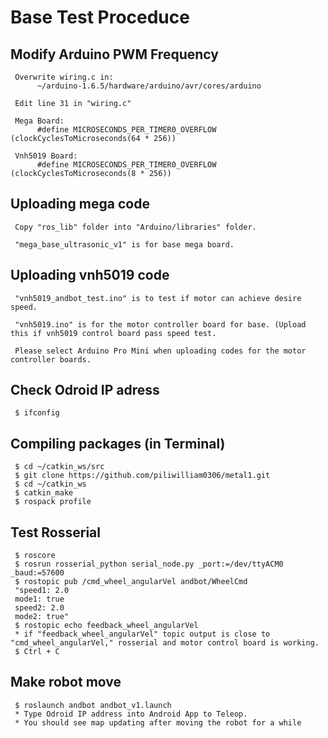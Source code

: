 # Base Test Proceduce

## Modify Arduino PWM Frequency 
     Overwrite wiring.c in: 
          ~/arduino-1.6.5/hardware/arduino/avr/cores/arduino
          
     Edit line 31 in "wiring.c"     
     
     Mega Board:
          #define MICROSECONDS_PER_TIMER0_OVERFLOW (clockCyclesToMicroseconds(64 * 256))
          
     Vnh5019 Board:
          #define MICROSECONDS_PER_TIMER0_OVERFLOW (clockCyclesToMicroseconds(8 * 256))

## Uploading mega code
     Copy "ros_lib" folder into "Arduino/libraries" folder.
     
     "mega_base_ultrasonic_v1" is for base mega board.

## Uploading vnh5019 code     
     "vnh5019_andbot_test.ino" is to test if motor can achieve desire speed.
     
     "vnh5019.ino" is for the motor controller board for base. (Upload this if vnh5019 control board pass speed test.
     
     Please select Arduino Pro Mini when uploading codes for the motor controller boards.

## Check Odroid IP adress
     $ ifconfig

## Compiling packages (in Terminal)
     $ cd ~/catkin_ws/src
     $ git clone https://github.com/piliwilliam0306/metal1.git
     $ cd ~/catkin_ws
     $ catkin_make
     $ rospack profile
     
## Test Rosserial
     $ roscore
     $ rosrun rosserial_python serial_node.py _port:=/dev/ttyACM0 _baud:=57600
     $ rostopic pub /cmd_wheel_angularVel andbot/WheelCmd 
     "speed1: 2.0
     mode1: true
     speed2: 2.0
     mode2: true" 
     $ rostopic echo feedback_wheel_angularVel
     * if "feedback_wheel_angularVel" topic output is close to "cmd_wheel_angularVel," rosserial and motor control board is working.
     $ Ctrl + C

## Make robot move
     $ roslaunch andbot andbot_v1.launch
     * Type Odroid IP address into Android App to Teleop. 
     * You should see map updating after moving the robot for a while
     
